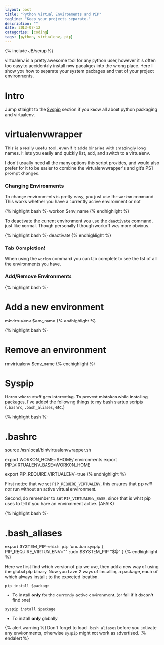 ```yaml
---
layout: post
title: "Python Virtual Environments and PIP"
tagline: "Keep your projects separate."
description: ""
date: 2013-07-12
categories: [coding]
tags: [python, virtualenv, pip]
---
```

{% include JB/setup %}

virtualenv is a pretty awesome tool for any python user, however it is often too easy to accidentaly install new pacakges into the wrong place. Here I show you how to separate your system packages and that of your project environments.


# Intro

Jump straight to the [Syspip](#Syspip) section if you know all about python packaging and virtualenv.



# virtualenvwrapper

This is a really useful tool, even if it adds binaries with amazingly long names. It lets you easily and quickly list, add, and switch to a virtualenv.

I don't usually need all the many options this script provides, and would also prefer for it to be easier to combine the virtualenvwrapper's and git's PS1 prompt changes.


### Changing Environments

To change environments is pretty easy, you just use the `workon` command. This works whether you have a currently active environment or not.

{% highlight bash %}
workon $env_name
{% endhighlight %}

To deactivate the current environment you use the `deactivate` command, just like normal. Though personally I though workoff was more obvious.

{% highlight bash %}
deactivate
{% endhighlight %}


### Tab Completion!

When using the `workon` command you can tab complete to see the list of all the environments you have.


### Add/Remove Environments

{% highlight bash %}
# Add a new environment
mkvirtualenv $env_name
{% endhighlight %}

{% highlight bash %}
# Remove an environment
rmvirtualenv $env_name
{% endhighlight %}



# Syspip

Heres where stuff gets interesting. To prevent mistakes while installing packages, I've added the following things to my bash startup scripts (`.bashrc`, `.bash_aliases`, etc.)

{% highlight bash %}
# .bashrc

source /usr/local/bin/virtualenvwrapper.sh

export WORKON_HOME=$HOME/.environments
export PIP_VIRTUALENV_BASE=WORKON_HOME

export PIP_REQUIRE_VIRTUALENV=true
{% endhighlight %}

First notice that we set `PIP_REQUIRE_VIRTUALENV`, this ensures that pip *will not* run without an active virtual environment.

Second, do remember to set `PIP_VIRTUALENV_BASE`, since that is what pip uses to tell if you have an environment active. (AFAIK)

{% highlight bash %}
# .bash_aliases

export SYSTEM_PIP=`which pip`
function syspip {
    PIP_REQUIRE_VIRTUALENV="" sudo $SYSTEM_PIP "$@"
}
{% endhighlight %}

Here we first find which version of pip we use, then add a new way of using the global pip binary. Now you have 2 ways of installing a package, each of which always installs to the expected location.

`pip install $package`

* To install **only** for the currently active environment, (or fail if it doesn't find one)

`syspip install $package`

* To install **only** globally

{% alert warning %}
	Don't forget to load <code>.bash_aliases</code> before you activate any environments, otherwise `syspip` might not work as advertised.
{% endalert %}


